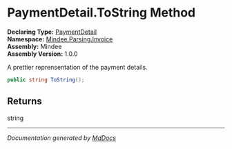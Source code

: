 ﻿<!--  
  <auto-generated>   
    The contents of this file were generated by a tool.  
    Changes to this file may be list if the file is regenerated  
  </auto-generated>   
-->

# PaymentDetail.ToString Method

**Declaring Type:** [PaymentDetail](../index.md)  
**Namespace:** [Mindee.Parsing.Invoice](../../index.md)  
**Assembly:** Mindee  
**Assembly Version:** 1.0.0

A prettier reprensentation of the payment details.

```csharp
public string ToString();
```

## Returns

string

___

*Documentation generated by [MdDocs](https://github.com/ap0llo/mddocs)*
